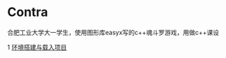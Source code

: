 # Contra
合肥工业大学大一学生，使用图形库easyx写的c++魂斗罗游戏，用做c++课设

1 [环境搭建与载入项目](http://hjwblog.com/2018/04/24/%E6%B8%B8%E6%88%8F%E5%BC%95%E6%93%8E/%E5%86%99%E8%87%AA%E5%B7%B1%E7%9A%84%E6%B8%B8%E6%88%8F%E5%BC%95%E6%93%8E-%E9%AD%82%E6%96%97%E7%BD%97%E6%BA%90%E4%BB%A3%E7%A0%81%E8%AF%A6%E8%A7%A3-1-%E7%8E%AF%E5%A2%83%E6%90%AD%E5%BB%BA%E4%B8%8E%E8%BD%BD%E5%85%A5%E9%A1%B9%E7%9B%AE/)

